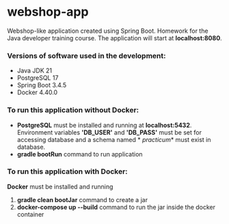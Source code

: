 # webshop-app

Webshop-like application created using Spring Boot. Homework for the Java developer training course.
The application will start at **localhost:8080**.

### Versions of software used in the development:

* Java JDK 21
* PostgreSQL 17
* Spring Boot 3.4.5
* Docker 4.40.0

### **To run this application without Docker:**

* **PostgreSQL** must be installed and running at **localhost:5432**.
  Environment variables **'DB_USER'** and **'DB_PASS'** must be set for accessing database and a schema named *
  *practicum** must exist in database.
* **gradle bootRun** command to run application

### **To run this application with Docker:**
**Docker** must be installed and running
1. **gradle clean bootJar** command to create a jar
2. **docker-compose up --build** command to run the jar inside the docker container